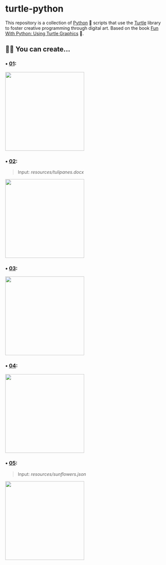 # turtle-python
This repository is a collection of [Python](https://www.python.org/) 🐍 scripts that use the [Turtle](https://docs.python.org/3/library/turtle.html) library to foster creative programming through digital art. Based on the book [Fun With Python: Using Turtle Graphics](https://amzn.to/3Y3rpG1) 📕.

## 🧑‍💻 You can create...

### • [01](https://www.instagram.com/p/C6w5b-MvVob/):

<img src="https://github.com/Sandreke/turtle-python/assets/64377961/71ed058d-7902-4458-aa14-02b4e024cf87" width="250" height="250"/>


### • [02](https://www.instagram.com/p/C0zd1HNvfCR/):

> Input: *resources/tulipanes.docx*
<img src="https://github.com/Sandreke/turtle-python/assets/64377961/0380e21f-cd85-4b8c-b1aa-4979c076fb1c" width="250" height="250"/>


### • [03](https://www.instagram.com/p/C9igLLzyX_s/):

<img src="https://github.com/user-attachments/assets/702c49ec-67f1-42c4-b614-9ce77d542264" width="250" height="250"/>


### • [04](https://www.instagram.com/p/C_1eAukyWOu/):

<img src="https://github.com/user-attachments/assets/094fcc64-940b-4f32-ad9e-7c4a4f6ebdbd" width="250" height="250"/>


### • [05](https://www.instagram.com/p/DKhzj7fAbSV/):

> Input: *resources/sunflowers.json*
<img src="https://github.com/user-attachments/assets/d69dfb07-31bf-4567-9262-226bbbc891b5" width="250" height="250"/>

